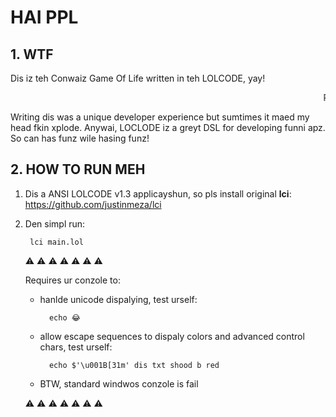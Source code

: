 # HAI PPL

## 1. WTF

Dis iz teh Conwaiz Game Of Life written in teh LOLCODE, yay!

<marquee>PLS enjoy.</marquee>

Writing dis was a unique developer experience but sumtimes it maed my head fkin xplode.
Anywai, LOCLODE iz a greyt DSL for developing funni apz. So can has funz wile hasing funz!

## 2. HOW TO RUN MEH

1. Dis a ANSI LOLCODE v1.3 applicayshun, so pls install original **lci**:
https://github.com/justinmeza/lci

2. Den simpl run:

        lci main.lol


    ⚠️ ⚠️ ⚠️ ⚠️ ⚠️ ⚠️ ⚠️

    Requires ur conzole to:
    * hanlde unicode dispalying, test urself:
            
            echo 😂

    * allow escape sequences to dispaly colors and advanced control chars, test urself:

            echo $'\u001B[31m' dis txt shood b red

    * BTW, standard windwos conzole is fail

    ⚠️ ⚠️ ⚠️ ⚠️ ⚠️ ⚠️ ⚠️